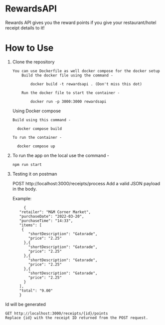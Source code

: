 # RewardsAPI
Rewards API gives you the reward points if you give your restaurant/hotel receipt details to it!

# How to Use

1. Clone the repository

  
       You can use Dockerfile as well docker compose for the docker setup
           Build the docker file using the command -
   
               docker build -t rewardsapi . (Don't miss this dot)
   
           Run the docker file to start the container -

               docker run -p 3000:3000 rewardsapi
  
   Using Docker compose 

       Build using this command -
   
         docker compose build
   
       To run the container -
   
         docker compose up

3. To run the app on the local use the command - 

       npm run start

5. Testing it on postman

     POST http://localhost:3000/receipts/process
     Add a valid JSON payload in the body.

     Example:

            {
          "retailer": "M&M Corner Market",
          "purchaseDate": "2022-03-20",
          "purchaseTime": "14:33",
          "items": [
           {
              "shortDescription": "Gatorade",
              "price": "2.25"
            },{
              "shortDescription": "Gatorade",
              "price": "2.25"
            },{
              "shortDescription": "Gatorade",
              "price": "2.25"
            },{
              "shortDescription": "Gatorade",
              "price": "2.25"
            }
          ],
          "total": "9.00"
          }
   
  Id will be generated

    GET http://localhost:3000/receipts/{id}/points
    Replace {id} with the receipt ID returned from the POST request.           


